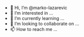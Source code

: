 - 👋 Hi, I’m @marko-lazarevic
- 👀 I’m interested in ...
- 🌱 I’m currently learning ...
- 💞️ I’m looking to collaborate on ...
- 📫 How to reach me ...

<!---
marko-lazarevic/marko-lazarevic is a ✨ special ✨ repository because its `README.md` (this file) appears on your GitHub profile.
You can click the Preview link to take a look at your changes.
--->
